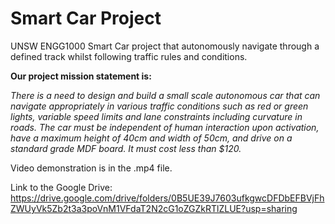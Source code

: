 # Smart Car Project
UNSW ENGG1000 Smart Car project that autonomously navigate through a defined track whilst following traffic rules and conditions.

__Our project mission statement is:__

_There is a need to design and build a small scale autonomous car that can navigate appropriately in various
traffic conditions such as red or green lights, variable speed limits and lane constraints including curvature in
roads. The car must be independent of human interaction upon activation, have a maximum height of 40cm
and width of 50cm, and drive on a standard grade MDF board. It must cost less than $120._

Video demonstration is in the .mp4 file.

Link to the Google Drive:
https://drive.google.com/drive/folders/0B5UE39J7603ufkgwcDFDbEFBVjFhZWUyVk5Zb2t3a3poVnM1VFdaT2N2cG1oZGZkRTlZLUE?usp=sharing
